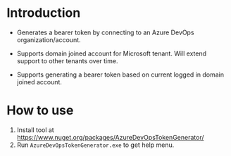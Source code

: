 # Introduction
* Generates a bearer token by connecting to an Azure DevOps 
organization/account.

* Supports domain joined account for Microsoft tenant. Will
extend support to other tenants over time. 

* Supports generating a bearer token based on current logged
in domain joined account.

# How to use
1. Install tool at https://www.nuget.org/packages/AzureDevOpsTokenGenerator/
1. Run <code>AzureDevOpsTokenGenerator.exe</code> to get help menu.